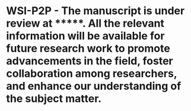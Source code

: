 # WSI-P2P - The manuscript is under review at *****. All the relevant information will be available for future research work to promote advancements in the field, foster collaboration among researchers, and enhance our understanding of the subject matter.
